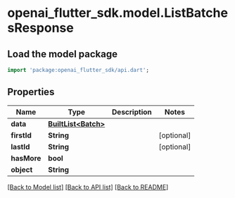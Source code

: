 # openai_flutter_sdk.model.ListBatchesResponse

## Load the model package
```dart
import 'package:openai_flutter_sdk/api.dart';
```

## Properties
Name | Type | Description | Notes
------------ | ------------- | ------------- | -------------
**data** | [**BuiltList&lt;Batch&gt;**](Batch.md) |  | 
**firstId** | **String** |  | [optional] 
**lastId** | **String** |  | [optional] 
**hasMore** | **bool** |  | 
**object** | **String** |  | 

[[Back to Model list]](../README.md#documentation-for-models) [[Back to API list]](../README.md#documentation-for-api-endpoints) [[Back to README]](../README.md)


